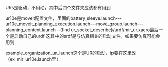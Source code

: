 URs是驱动，不用动，其中后四个文件夹应该都有用到

ur10e是moveit配置文件，里面的battery_sleeve.launch---ur10e_moveit_planning_execution.launch---move_group.launch---planning_context.launch--(find ur_socket_describe)/urdf/mir_ur.xacro最后一个是启动自己的urdf
这其中的srdf是与仿真相关的启动文件，如果要仿真可能会用到<param name="$(arg robot_description)_semantic" textfile="$(find ur10e_moveit_config)/config/ur10e_socket_edit.srdf" /> 


example_organization_ur_launch这个是UR的启动，ip要在这里改（ex_mir_ur10e.launch里）
